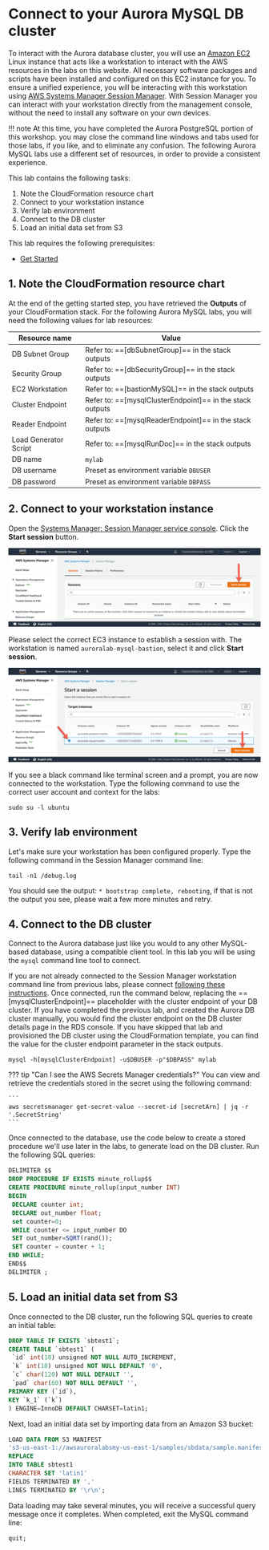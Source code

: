 # Connect to your Aurora MySQL DB cluster

To interact with the Aurora database cluster, you will use an <a href="https://aws.amazon.com/ec2/" target="_blank">Amazon EC2</a> Linux instance that acts like a workstation to interact with the AWS resources in the labs on this website. All necessary software packages and scripts have been installed and configured on this EC2 instance for you. To ensure a unified experience, you will be interacting with this workstation using <a href="https://docs.aws.amazon.com/systems-manager/latest/userguide/session-manager.html" target="_blank">AWS Systems Manager Session Manager</a>. With Session Manager you can interact with your workstation directly from the management console, without the need to install any software on your own devices.

!!! note
    At this time, you have completed the Aurora PostgreSQL portion of this workshop. you may close the command line windows and tabs used for those labs, if you like, and to eliminate any confusion. The following Aurora MySQL labs use a different set of resources, in order to provide a consistent experience.

This lab contains the following tasks:

1. Note the CloudFormation resource chart
2. Connect to your workstation instance
3. Verify lab environment
4. Connect to the DB cluster
5. Load an initial data set from S3

This lab requires the following prerequisites:

* [Get Started](/win/)


## 1. Note the CloudFormation resource chart

At the end of the getting started step, you have retrieved the **Outputs** of your CloudFormation stack. For the following Aurora MySQL labs, you will need the following values for lab resources:

Resource name | Value
--- | ---
DB Subnet Group | Refer to: ==[dbSubnetGroup]== in the stack outputs
Security Group | Refer to: ==[dbSecurityGroup]== in the stack outputs
EC2 Workstation | Refer to: ==[bastionMySQL]== in the stack outputs
Cluster Endpoint | Refer to: ==[mysqlClusterEndpoint]== in the stack outputs
Reader Endpoint	| Refer to: ==[mysqlReaderEndpoint]== in the stack outputs
Load Generator Script | Refer to: ==[mysqlRunDoc]== in the stack outputs
DB name	| `mylab`
DB username	| Preset as environment variable `DBUSER`
DB password	| Preset as environment variable `DBPASS`


## 2. Connect to your workstation instance

Open the <a href="https://eu-west-1.console.aws.amazon.com/systems-manager/session-manager?region=eu-west-1" target="_blank">Systems Manager: Session Manager service console</a>. Click the **Start session** button.

<span class="image">![Session Manager](1-session-manager.png?raw=true)</span>

Please select the correct EC3 instance to establish a session with. The workstation is named `auroralab-mysql-bastion`, select it and click **Start session**.

<span class="image">![Connect Instance](1-connect-session.png?raw=true)</span>

If you see a black command like terminal screen and a prompt, you are now connected to the workstation. Type the following command to use the correct user account and context for the labs:

```shell
sudo su -l ubuntu
```

## 3. Verify lab environment

Let's make sure your workstation has been configured properly. Type the following command in the Session Manager command line:

```shell
tail -n1 /debug.log
```

You should see the output: `* bootstrap complete, rebooting`, if that is not the output you see, please wait a few more minutes and retry.


## 4. Connect to the DB cluster

Connect to the Aurora database just like you would to any other MySQL-based database, using a compatible client tool. In this lab you will be using the `mysql` command line tool to connect.

If you are not already connected to the Session Manager workstation command line from previous labs, please connect [following these instructions](/prereqs/connect/). Once connected, run the command below, replacing the ==[mysqlClusterEndpoint]== placeholder with the cluster endpoint of your DB cluster. If you have completed the previous lab, and created the Aurora DB cluster manually, you would find the cluster endpoint on the DB cluster details page in the RDS console. If you have skipped that lab and provisioned the DB cluster using the CloudFormation template, you can find the value for the cluster endpoint parameter in the stack outputs.


```shell
mysql -h[mysqlClusterEndpoint] -u$DBUSER -p"$DBPASS" mylab
```

??? tip "Can I see the AWS Secrets Manager credentials?"
    You can view and retrieve the credentials stored in the secret using the following command:

    ```
    aws secretsmanager get-secret-value --secret-id [secretArn] | jq -r '.SecretString'
    ```

Once connected to the database, use the code below to create a stored procedure we'll use later in the labs, to generate load on the DB cluster. Run the following SQL queries:

```sql
DELIMITER $$
DROP PROCEDURE IF EXISTS minute_rollup$$
CREATE PROCEDURE minute_rollup(input_number INT)
BEGIN
 DECLARE counter int;
 DECLARE out_number float;
 set counter=0;
 WHILE counter <= input_number DO
 SET out_number=SQRT(rand());
 SET counter = counter + 1;
END WHILE;
END$$
DELIMITER ;
```


## 5. Load an initial data set from S3

Once connected to the DB cluster, run the following SQL queries to create an initial table:

```sql
DROP TABLE IF EXISTS `sbtest1`;
CREATE TABLE `sbtest1` (
 `id` int(10) unsigned NOT NULL AUTO_INCREMENT,
 `k` int(10) unsigned NOT NULL DEFAULT '0',
 `c` char(120) NOT NULL DEFAULT '',
 `pad` char(60) NOT NULL DEFAULT '',
PRIMARY KEY (`id`),
KEY `k_1` (`k`)
) ENGINE=InnoDB DEFAULT CHARSET=latin1;
```

Next, load an initial data set by importing data from an Amazon S3 bucket:

```sql
LOAD DATA FROM S3 MANIFEST
's3-us-east-1://awsauroralabsmy-us-east-1/samples/sbdata/sample.manifest'
REPLACE
INTO TABLE sbtest1
CHARACTER SET 'latin1'
FIELDS TERMINATED BY ','
LINES TERMINATED BY '\r\n';
```

Data loading may take several minutes, you will receive a successful query message once it completes. When completed, exit the MySQL command line:

```sql
quit;
```

